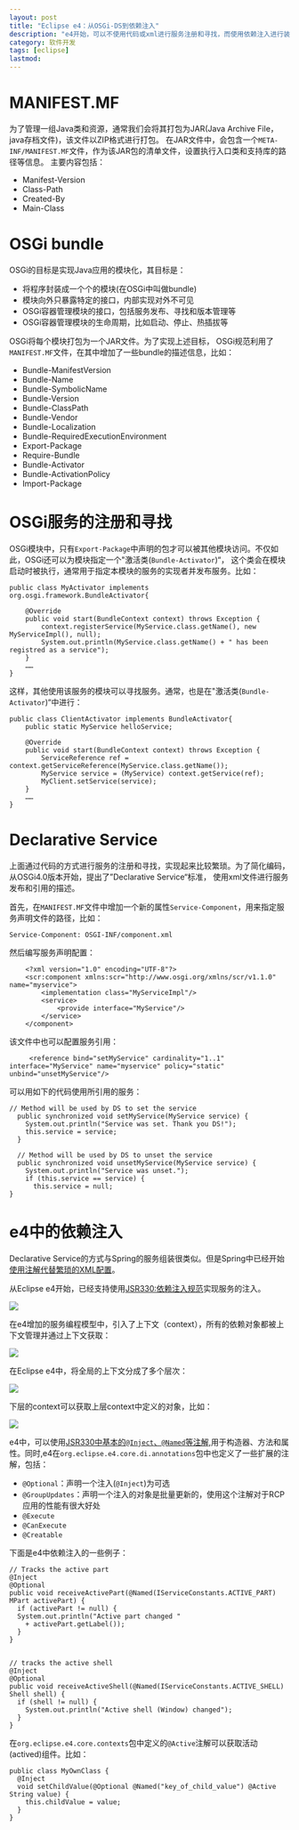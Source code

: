```yaml
---
layout: post
title: "Eclipse e4：从OSGi-DS到依赖注入"
description: "e4开始，可以不使用代码或xml进行服务注册和寻找，而使用依赖注入进行装配"
category: 软件开发
tags: [eclipse]
lastmod: 
---
```




# MANIFEST.MF

为了管理一组Java类和资源，通常我们会将其打包为JAR(Java Archive File，java存档文件)，该文件以ZIP格式进行打包。
在JAR文件中，会包含一个`META-INF/MANIFEST.MF`文件，作为该JAR包的清单文件，设置执行入口类和支持库的路径等信息。
主要内容包括：

- Manifest-Version
- Class-Path
- Created-By
- Main-Class

# OSGi bundle

OSGi的目标是实现Java应用的模块化，其目标是：

- 将程序封装成一个个的模块(在OSGi中叫做bundle)
- 模块向外只暴露特定的接口，内部实现对外不可见
- OSGi容器管理模块的接口，包括服务发布、寻找和版本管理等
- OSGi容器管理模块的生命周期，比如启动、停止、热插拔等


OSGi将每个模块打包为一个JAR文件。为了实现上述目标，
OSGi规范利用了`MANIFEST.MF`文件，在其中增加了一些bundle的描述信息，比如：

- Bundle-ManifestVersion
- Bundle-Name
- Bundle-SymbolicName
- Bundle-Version
- Bundle-ClassPath
- Bundle-Vendor
- Bundle-Localization
- Bundle-RequiredExecutionEnvironment
- Export-Package
- Require-Bundle
- Bundle-Activator
- Bundle-ActivationPolicy
- Import-Package

# OSGi服务的注册和寻找

OSGi模块中，只有`Export-Package`中声明的包才可以被其他模块访问。不仅如此，OSGi还可以为模块指定一个"激活类(`Bundle-Activator`)“，
这个类会在模块启动时被执行，通常用于指定本模块的服务的实现者并发布服务。比如：

```
public class MyActivator implements org.osgi.framework.BundleActivator{ 

	@Override
	public void start(BundleContext context) throws Exception { 
		context.registerService(MyService.class.getName(), new MyServiceImpl(), null);
		System.out.println(MyService.class.getName() + " has been registred as a service");
	}
	……
}
```

这样，其他使用该服务的模块可以寻找服务。通常，也是在"激活类(`Bundle-Activator`)“中进行：

```
public class ClientActivator implements BundleActivator{          
	public static MyService helloService;         

	@Override         
	public void start(BundleContext context) throws Exception {
		ServiceReference ref = context.getServiceReference(MyService.class.getName());                  
		MyService service = (MyService) context.getService(ref);             
		MyClient.setService(service);         
	}
	……
}

```


# Declarative Service

上面通过代码的方式进行服务的注册和寻找，实现起来比较繁琐。为了简化编码，从OSGi4.0版本开始，提出了”Declarative Service“标准，
使用xml文件进行服务发布和引用的描述。

首先，在`MANIFEST.MF`文件中增加一个新的属性`Service-Component`，用来指定服务声明文件的路径，比如：
```
Service-Component: OSGI-INF/component.xml
```

然后编写服务声明配置：

```
	<?xml version="1.0" encoding="UTF-8"?>
	<scr:component xmlns:scr="http://www.osgi.org/xmlns/scr/v1.1.0" name="myservice">
		<implementation class="MyServiceImpl"/>
		<service>
			<provide interface="MyService"/>
		</service>
	</component> 
```

该文件中也可以配置服务引用：

```
	 <reference bind="setMyService" cardinality="1..1" interface="MyService" name="myservice" policy="static" unbind="unsetMyService"/>
```

可以用如下的代码使用所引用的服务：

```
// Method will be used by DS to set the service
  public synchronized void setMyService(MyService service) {
    System.out.println("Service was set. Thank you DS!");
    this.service = service;
  }

  // Method will be used by DS to unset the service
  public synchronized void unsetMyService(MyService service) {
    System.out.println("Service was unset.");
    if (this.service == service) {
      this.service = null;
}
```


# e4中的依赖注入

Declarative Service的方式与Spring的服务组装很类似。但是Spring中已经开始[使用注解代替繁琐的XML配置](/2014/01/05/spring_annotations.html)。

从Eclipse e4开始，已经支持使用[JSR330:依赖注入规范](/2013/12/31/jsr330.html)实现服务的注入。

![](/images/e4/e4_inject.png)

在e4增加的服务编程模型中，引入了上下文（context），所有的依赖对象都被上下文管理并通过上下文获取：

![](/images/e4/e4_context.png)

在Eclipse e4中，将全局的上下文分成了多个层次：

![](/images/e4/e4_context_hierarchy.png)

下层的context可以获取上层context中定义的对象，比如：

![](/images/e4/e4_context_hierarchy_example.png)


e4中，可以使用[JSR330中基本的`@Inject`、`@Named`等注解](/2013/12/31/jsr330.html#menuIndex3),用于构造器、方法和属性。同时,e4在`org.eclipse.e4.core.di.annotations`包中也定义了一些扩展的注解，包括：

- `@Optional`：声明一个注入(`@Inject`)为可选
- `@GroupUpdates`：声明一个注入的对象是批量更新的，使用这个注解对于RCP应用的性能有很大好处
- `@Execute`
- `@CanExecute`
- `@Creatable`

下面是e4中依赖注入的一些例子：

```
// Tracks the active part
@Inject
@Optional
public void receiveActivePart(@Named(IServiceConstants.ACTIVE_PART) MPart activePart) {
  if (activePart != null) {
  System.out.println("Active part changed "
    + activePart.getLabel());
  }
} 


// tracks the active shell
@Inject
@Optional
public void receiveActiveShell(@Named(IServiceConstants.ACTIVE_SHELL) Shell shell) {
  if (shell != null) {
    System.out.println("Active shell (Window) changed");
  }
} 
```

在`org.eclipse.e4.core.contexts`包中定义的`@Active`注解可以获取活动(actived)组件。比如：

```
public class MyOwnClass {
  @Inject
  void setChildValue(@Optional @Named("key_of_child_value") @Active String value) {
    this.childValue = value;
  }
} 
```

